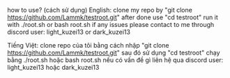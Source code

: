 how to use? (cách sử dụng)
English:
clone my repo by "git clone https://github.com/Lammk/testroot.git" after done use "cd testroot"
run it with ./root.sh or bash root.sh
if any issues please contact to me through discord user: light_kuzei13 or dark_kuzei13

Tiếng Việt:
clone repo của tôi bằng cách nhập "git clone https://github.com/Lammk/testroot.git" sau đó sử dụng "cd testroot"
chạy bằng ./root.sh hoặc bash root.sh
nếu có vấn đề gì liên hệ qua discord user: light_kuzei13 hoặc dark_kuzei13
